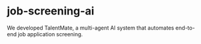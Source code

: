 # job-screening-ai
We developed TalentMate, a multi-agent AI system that automates end-to-end job application screening.
